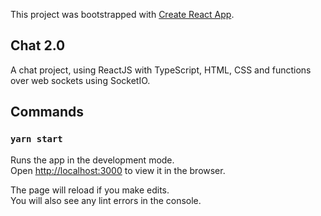 This project was bootstrapped with [Create React App](https://github.com/facebook/create-react-app).

## Chat 2.0

A chat project, using ReactJS with TypeScript, HTML, CSS and functions over web sockets using SocketIO.

## Commands

### `yarn start`

Runs the app in the development mode.<br />
Open [http://localhost:3000](http://localhost:3000) to view it in the browser.

The page will reload if you make edits.<br />
You will also see any lint errors in the console.
